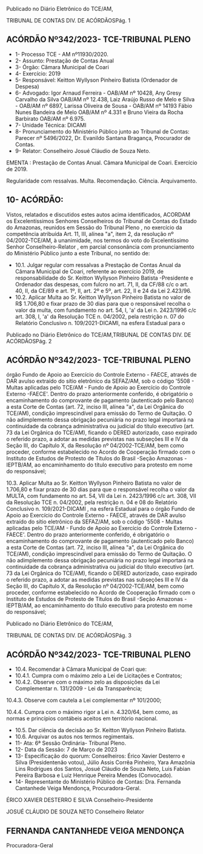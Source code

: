 Publicado  no  Diário  Eletrônico do TCE/AM,

TRIBUNAL DE CONTAS DIV. DE ACÓRDÃOSPág. 1

## ACÓRDÃO Nº342/2023- TCE-TRIBUNAL PLENO

- 1- Processo TCE - AM nº11930/2020.
- 2- Assunto: Prestação de Contas Anual
- 3- Órgão: Câmara Municipal de Coari
- 4- Exercício: 2019
- 5- Responsável: Keitton Wyllyson Pinheiro Batista (Ordenador de Despesa)
- 6- Advogado: Igor  Arnaud  Ferreira  -  OAB/AM  nº  10428,  Any  Gresy  Carvalho  da  Silva OAB/AM nº 12.438, Laiz  Araújo  Russo  de  Melo  e  Silva  -  OAB/AM  nº  6897,  Larissa Oliveira  de  Sousa  -  OAB/AM  nº  14193  Fábio  Nunes  Bandeira  de  Melo  OAB/AM  nº 4.331 e Bruno Vieira da Rocha Barbirato OAB/AM nº 6.975.
- 7- Unidade Técnica: DICAMI
- 8- Pronunciamento  do  Ministério  Público  junto  ao  Tribunal  de  Contas: Parecer  nº 5496/2022, Dr. Evanildo Santana Bragança, Procurador de Contas.
- 9- Relator: Conselheiro Josué Cláudio de Souza Neto.

EMENTA : Prestação  de  Contas  Anual. Câmara Municipal de Coari. Exercício de 2019.

Regularidade com ressalvas. Multa. Recomendação. Ciência. Arquivamento.

## 10-  ACÓRDÃO:

Vistos, relatados e discutidos estes autos acima identificados, ACORDAM os Excelentíssimos Senhores Conselheiros do Tribunal de Contas do Estado do Amazonas, reunidos em Sessão do Tribunal Pleno , no exercício da competência atribuída Art. 11, III, alínea "a", item 2, da resolução nº 04/2002-TCE/AM, à unanimidade, nos termos do voto do Excelentíssimo Senhor Conselheiro-Relator , em parcial consonância com pronunciamento do Ministério Público junto a este Tribunal, no sentido de:

- 10.1. Julgar  regular  com  ressalvas a  Prestação  de  Contas  Anual  da Câmara Municipal de Coari, referente ao exercício 2019, de responsabilidade do Sr. Keitton Wyllyson Pinheiro Batista -Presidente  e  Ordenador  das  despesas,  com  fulcro  no  art.  71,  II,  da CF/88 c/c o art. 40, II, da CE/89 e art. 1º, II, art. 2º e 5º, art. 22, II e 24 da Lei 2.423/96.
- 10.2. Aplicar Multa ao Sr. Keitton Wyllyson Pinheiro Batista no valor de R$ 1.706,80 e fixar prazo de 30 dias para que o responsável recolha o valor da multa, com fundamento no art. 54, I, 'a' da Lei n. 2423/1996 c/c art. 308, I, 'a' da Resolução TCE n. 04/2002, pela restrição n. 07 do Relatório  Conclusivo n.  109/2021-DICAMI, na esfera Estadual para o

Publicado  no  Diário  Eletrônico do TCE/AM,TRIBUNAL DE CONTAS DIV. DE ACÓRDÃOSPág. 2

## ACÓRDÃO Nº342/2023- TCE-TRIBUNAL PLENO

órgão  Fundo  de  Apoio  ao  Exercício  do  Controle  Externo  -  FAECE, através de DAR avulso extraído do sítio eletrônico da SEFAZ/AM, sob o código '5508 - Multas aplicadas pelo TCE/AM - Fundo de Apoio ao Exercício do Controle Externo -FAECE'. Dentro do prazo anteriormente conferido, é obrigatório o encaminhamento do comprovante de pagamento (autenticado pelo Banco) a esta Corte de Contas  (art.  72,  inciso  III,  alínea  "a",  da  Lei  Orgânica  do  TCE/AM), condição imprescindível para emissão do Termo de Quitação. O não adimplemento dessa obrigação pecuniária no prazo legal importará na continuidade da cobrança administrativa ou judicial do título executivo (art.  73  da  Lei  Orgânica  do  TCE/AM),  ficando  o  DERED  autorizado, caso  expirado  o  referido  prazo,  a  adotar  as  medidas  previstas  nas subseções  III  e  IV  da  Seção  III,  do  Capítulo  X,  da  Resolução  nº 04/2002-TCE/AM,  bem  como  proceder,  conforme  estabelecido  no Acordo de Cooperação firmado com o Instituto de Estudos de Protesto de Títulos do Brasil -Seção Amazonas -IEPTB/AM, ao encaminhamento  do  título  executivo  para  protesto em  nome  do responsável;

10.3. Aplicar Multa ao Sr. Keitton Wyllyson Pinheiro Batista no valor de 1.706,80 e  fixar prazo de 30 dias para  que  o  responsável recolha o valor da MULTA, com fundamento no art. 54, VII da Lei n. 2423/1996 c/c art. 308, VII da Resolução TCE n. 04/2002, pela restrição n. 04 e 08 do Relatório Conclusivo n. 109/2021-DICAMI , na esfera Estadual para o  órgão  Fundo de Apoio ao Exercício do Controle Externo  - FAECE, através de DAR avulso extraído do sítio eletrônico da SEFAZ/AM, sob o código '5508 - Multas aplicadas pelo TCE/AM - Fundo de Apoio ao Exercício do Controle Externo -FAECE'. Dentro do prazo anteriormente conferido, é obrigatório o encaminhamento do comprovante de pagamento (autenticado pelo Banco) a esta Corte de Contas  (art.  72,  inciso  III,  alínea  "a",  da  Lei  Orgânica  do  TCE/AM), condição imprescindível para emissão do Termo de Quitação. O não adimplemento dessa obrigação pecuniária no prazo legal importará na continuidade da cobrança administrativa ou judicial do título executivo (art.  73  da  Lei  Orgânica  do  TCE/AM),  ficando  o  DERED  autorizado, caso  expirado  o  referido  prazo,  a  adotar  as  medidas  previstas  nas subseções  III  e  IV  da  Seção  III,  do  Capítulo  X,  da  Resolução  nº 04/2002-TCE/AM,  bem  como  proceder,  conforme  estabelecido  no Acordo de Cooperação firmado com o Instituto de Estudos de Protesto de Títulos do Brasil -Seção Amazonas -IEPTB/AM, ao encaminhamento  do  título  executivo  para  protesto em  nome  do responsável;

Publicado  no  Diário  Eletrônico do TCE/AM,

TRIBUNAL DE CONTAS DIV. DE ACÓRDÃOSPág. 3

## ACÓRDÃO Nº342/2023- TCE-TRIBUNAL PLENO

- 10.4. Recomendar à Câmara Municipal de Coari que:
- 10.4.1. Cumpra  com  o  máximo  zelo  a  Lei  de  Licitações  e Contratos;
- 10.4.2. Observe  com  o  máximo  zelo  as  disposições  da  Lei Complementar n. 131/2009 - Lei da Transparência;

10.4.3. Observe com cautela a Lei complementar nº 101/2000;

10.4.4. Cumpra  com  o  máximo  rigor  a  Lei  n.  4.320/64,  bem como,  as  normas  e  princípios  contábeis  aceitos  em  território nacional.

- 10.5. Dar ciência da decisão ao Sr. Keitton Wyllyson Pinheiro Batista.
- 10.6. Arquivar os autos nos termos regimentais.
- 11-  Ata: 6ª Sessão Ordinária- Tribunal Pleno.
- 12-  Data da Sessão: 7 de Março de 2023
- 13-  Especificação do quorum: Conselheiros: Érico Xavier Desterro e Silva (Presidentenão votou),  Júlio  Assis  Corrêa  Pinheiro,  Yara  Amazônia  Lins  Rodrigues  dos  Santos, Josué Cláudio de Souza Neto, Luis Fabian Pereira Barbosa e Luiz Henrique Pereira Mendes (Convocado).
- 14-  Representante do Ministério Público de Contas: Dra. Fernanda Cantanhede Veiga Mendonça, Procuradora-Geral.

ÉRICO XAVIER DESTERRO E SILVA Conselheiro-Presidente

JOSUÉ CLÁUDIO DE SOUZA NETO Conselheiro Relator

## FERNANDA CANTANHEDE VEIGA MENDONÇA

Procuradora-Geral
